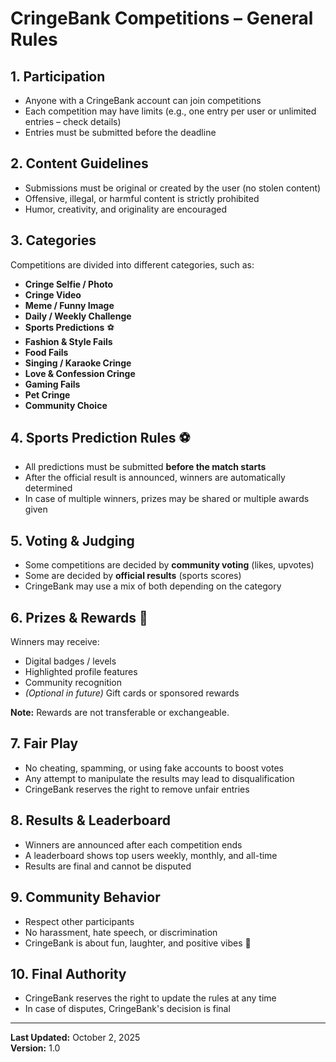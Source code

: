 # CringeBank Competitions – General Rules

## 1. Participation

- Anyone with a CringeBank account can join competitions
- Each competition may have limits (e.g., one entry per user or unlimited entries – check details)
- Entries must be submitted before the deadline

## 2. Content Guidelines

- Submissions must be original or created by the user (no stolen content)
- Offensive, illegal, or harmful content is strictly prohibited
- Humor, creativity, and originality are encouraged

## 3. Categories

Competitions are divided into different categories, such as:

- **Cringe Selfie / Photo**
- **Cringe Video**
- **Meme / Funny Image**
- **Daily / Weekly Challenge**
- **Sports Predictions** ⚽
- **Fashion & Style Fails**
- **Food Fails**
- **Singing / Karaoke Cringe**
- **Love & Confession Cringe**
- **Gaming Fails**
- **Pet Cringe**
- **Community Choice**

## 4. Sports Prediction Rules ⚽

- All predictions must be submitted **before the match starts**
- After the official result is announced, winners are automatically determined
- In case of multiple winners, prizes may be shared or multiple awards given

## 5. Voting & Judging

- Some competitions are decided by **community voting** (likes, upvotes)
- Some are decided by **official results** (sports scores)
- CringeBank may use a mix of both depending on the category

## 6. Prizes & Rewards 🎁

Winners may receive:

- Digital badges / levels
- Highlighted profile features
- Community recognition
- *(Optional in future)* Gift cards or sponsored rewards

**Note:** Rewards are not transferable or exchangeable.

## 7. Fair Play

- No cheating, spamming, or using fake accounts to boost votes
- Any attempt to manipulate the results may lead to disqualification
- CringeBank reserves the right to remove unfair entries

## 8. Results & Leaderboard

- Winners are announced after each competition ends
- A leaderboard shows top users weekly, monthly, and all-time
- Results are final and cannot be disputed

## 9. Community Behavior

- Respect other participants
- No harassment, hate speech, or discrimination
- CringeBank is about fun, laughter, and positive vibes 🎉

## 10. Final Authority

- CringeBank reserves the right to update the rules at any time
- In case of disputes, CringeBank's decision is final

---

**Last Updated:** October 2, 2025  
**Version:** 1.0
